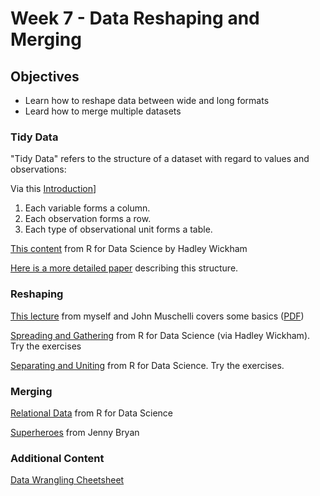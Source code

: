# Week 7 - Data Reshaping and Merging

## Objectives

- Learn how to reshape data between wide and long formats
- Leard how to merge multiple datasets

### Tidy Data

"Tidy Data" refers to the structure of a dataset with regard to values and observations:

Via this [Introduction](https://cran.r-project.org/web/packages/tidyr/vignettes/tidy-data.html)]

1. Each variable forms a column.
2. Each observation forms a row.
3. Each type of observational unit forms a table.

[This content](http://r4ds.had.co.nz/tidy-data.html#tidy-data-1) from R for Data Science by Hadley Wickham

[Here is a more detailed paper](http://vita.had.co.nz/papers/tidy-data.pdf) describing this structure.

### Reshaping

[This lecture](http://aejaffe.com/winterR_2017/Manipulating_Data_in_R/lecture/Manipulating_Data_in_R.html) from myself and John Muschelli covers some basics ([PDF](http://aejaffe.com/winterR_2017/Manipulating_Data_in_R/lecture/Manipulating_Data_in_R.html))

[Spreading and Gathering](http://r4ds.had.co.nz/tidy-data.html#spreading-and-gathering) from R for Data Science (via Hadley Wickham). Try the exercises

[Separating and Uniting](http://r4ds.had.co.nz/tidy-data.html#separating-and-uniting) from R for Data Science. Try the exercises.

### Merging

[Relational Data](http://r4ds.had.co.nz/relational-data.html#introduction-7) from R for Data Science

[Superheroes](http://stat545.com/bit001_dplyr-cheatsheet.html) from Jenny Bryan

### Additional Content

[Data Wrangling Cheetsheet](https://www.rstudio.com/wp-content/uploads/2015/02/data-wrangling-cheatsheet.pdf)